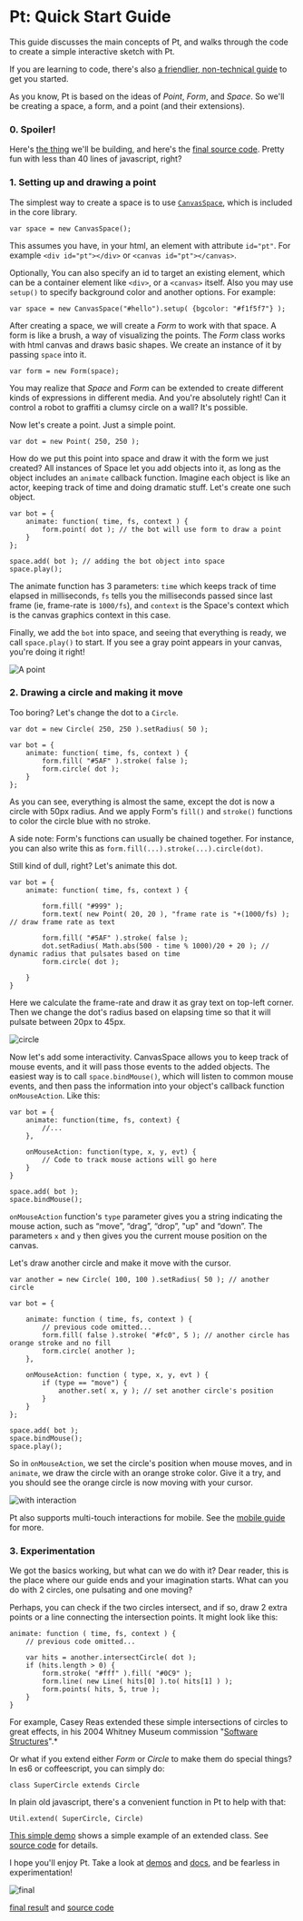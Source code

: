 # Pt: Quick Start Guide

This guide discusses the main concepts of Pt, and walks through the code to create a simple interactive sketch with Pt.

If you are learning to code,
there's also [a friendlier, non-technical guide](https://medium.com/@williamngan/758f2e082da5) to get you started.

As you know, Pt is based on the ideas of *Point*, *Form*, and *Space*. So we'll be creating a space, a form, and a point (and their extensions).

### 0. Spoiler!
Here's [the thing](./quickstart_demo.html) we'll be building, and here's the [final source code](https://github.com/williamngan/pt/blob/master/docs/guide/quickstart_demo.html).
Pretty fun with less than 40 lines of javascript, right?


### 1. Setting up and drawing a point

The simplest way to create a space is to use [`CanvasSpace`](../#elemCanvasSpace), which is included in the core library.

```language-javascript
var space = new CanvasSpace();
```

This assumes you have, in your html, an element with attribute `id="pt"`. For example `<div id="pt"></div>` or `<canvas id="pt"></canvas>`.

Optionally, You can also specify an id to target an existing element, which can be a container element like `<div>`, or a `<canvas>` itself.
Also you may use `setup()` to specify background color and another options. For example:

```language-javascript
var space = new CanvasSpace("#hello").setup( {bgcolor: "#f1f5f7"} );
```

After creating a space, we will create a *Form* to work with that space. A form is like a brush, a way of visualizing the points.
The *Form* class works with html canvas and draws basic shapes. We create an instance of it by passing `space` into it.

```language-javascript
var form = new Form(space);
```

You may realize that *Space* and *Form* can be extended to create different kinds of expressions in different media. And you're absolutely right!
Can it control a robot to graffiti a clumsy circle on a wall? It's possible.

Now let's create a point. Just a simple point.

```language-javascript
var dot = new Point( 250, 250 );
```

How do we put this point into space and draw it with the form we just created?
All instances of Space let you add objects into it, as long as the object includes an `animate` callback function.
Imagine each object is like an actor, keeping track of time and doing dramatic stuff. Let's create one such object.

```language-javascript
var bot = {
    animate: function( time, fs, context ) {
        form.point( dot ); // the bot will use form to draw a point
    }
};

space.add( bot ); // adding the bot object into space
space.play();
```

The animate function has 3 parameters: `time` which keeps track of time elapsed in milliseconds, `fs` tells you the milliseconds passed since last frame (ie, frame-rate is `1000/fs`), and `context` is the Space's context which is the canvas graphics context in this case.

Finally, we add the `bot` into space, and seeing that everything is ready, we call `space.play()` to start. If you see a gray point appears in your canvas, you're doing it right!

![A point](../images/quick-start-guide/progress1.png)

### 2. Drawing a circle and making it move

Too boring? Let's change the dot to a `Circle`.

```language-javascript
var dot = new Circle( 250, 250 ).setRadius( 50 );

var bot = {
    animate: function( time, fs, context ) {
        form.fill( "#5AF" ).stroke( false );
        form.circle( dot );
    }
};
```

As you can see, everything is almost the same, except the dot is now a circle with 50px radius. And we apply Form's `fill()` and `stroke()` functions to color the circle blue with no stroke.

A side note: Form's functions can usually be chained together. For instance, you can also write this as  `form.fill(...).stroke(...).circle(dot)`.

Still kind of dull, right? Let's animate this dot.

```language-javascript
var bot = {
    animate: function( time, fs, context ) {

        form.fill( "#999" );
        form.text( new Point( 20, 20 ), "frame rate is "+(1000/fs) ); // draw frame rate as text

        form.fill( "#5AF" ).stroke( false );
        dot.setRadius( Math.abs(500 - time % 1000)/20 + 20 ); // dynamic radius that pulsates based on time
        form.circle( dot );

    }
}

```

Here we calculate the frame-rate and draw it as gray text on top-left corner.
Then we change the dot's radius based on elapsing time so that it will pulsate between 20px to 45px.

![circle](../images/quick-start-guide/progress2.png)

Now let's add some interactivity. CanvasSpace allows you to keep track of mouse events, and it will pass those events to the added objects. The easiest way is to call `space.bindMouse()`, which will listen to common mouse events, and then pass the information into your object's callback function `onMouseAction`. Like this:

```language-javascript
var bot = {
    animate: function(time, fs, context) {
        //...
    },

    onMouseAction: function(type, x, y, evt) {
        // Code to track mouse actions will go here
    }
}

space.add( bot );
space.bindMouse();
```

`onMouseAction` function's `type` parameter gives you a string indicating the mouse action, such as “move”, “drag”, “drop”, "up" and “down”. The parameters `x` and `y` then gives you the current mouse position on the canvas.

Let's draw another circle and make it move with the cursor.

```language-javascript
var another = new Circle( 100, 100 ).setRadius( 50 ); // another circle

var bot = {

    animate: function ( time, fs, context ) {
        // previous code omitted...
        form.fill( false ).stroke( "#fc0", 5 ); // another circle has orange stroke and no fill
        form.circle( another );
    },

    onMouseAction: function ( type, x, y, evt ) {
        if (type == "move") {
            another.set( x, y ); // set another circle's position
        }
    }
};

space.add( bot );
space.bindMouse();
space.play();
```

So in `onMouseAction`, we set the circle's position when mouse moves, and in `animate`, we draw the circle with an orange stroke color. Give it a try, and you should see the orange circle is now moving with your cursor.

![with interaction](../images/quick-start-guide/progress3.png)

Pt also supports multi-touch interactions for mobile. See the [mobile guide](./mobile.html) for more.

### 3. Experimentation

We got the basics working, but what can we do with it? Dear reader, this is the place where our guide ends and your imagination starts. What can you do with 2 circles, one pulsating and one moving?

Perhaps, you can check if the two circles intersect, and if so, draw 2 extra points or a line connecting the intersection points. It might look like this:

```language-javascript
animate: function ( time, fs, context ) {
    // previous code omitted...

    var hits = another.intersectCircle( dot );
    if (hits.length > 0) {
        form.stroke( "#fff" ).fill( "#0C9" );
        form.line( new Line( hits[0] ).to( hits[1] ) );
        form.points( hits, 5, true );
    }
}
```

For example, Casey Reas extended these simple intersections of circles to great effects, in his 2004 Whitney Museum commission "[Software Structures](http://artport.whitney.org/commissions/softwarestructures/)".*

Or what if you extend either *Form* or *Circle* to make them do special things? In es6 or coffeescript, you can simply do:

```language-javascript
class SuperCircle extends Circle
```
In plain old javascript, there's a convenient function in Pt to help with that:

```language-javascript
Util.extend( SuperCircle, Circle)
```

[This simple demo](http://williamngan.github.io/pt/demo/index.html?name=space.add) shows a simple example of an extended class. See [source code](https://github.com/williamngan/pt/blob/master/demo/space.add.js) for details.

I hope you'll enjoy Pt. Take a look at [demos](http://williamngan.github.io/pt/demo/?name=color.LABtoRGB) and [docs](http://williamngan.github.io/pt/docs/), and be fearless in experimentation!

![final](../images/quick-start-guide/progress5.png)

[final result](./quickstart_demo.html) and [source code](https://github.com/williamngan/pt/blob/master/docs/guide/quickstart_demo.html)
